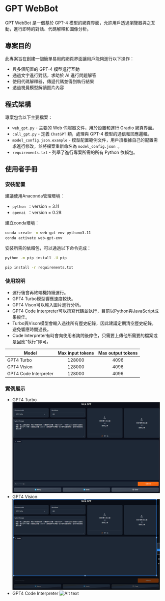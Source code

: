 # GPT WebBot

GPT WebBot 是一個基於 GPT-4 模型的網頁界面，允許用戶透過瀏覽器與之互動，進行即時的對話、代碼解釋和圖像分析。

## 專案目的

此專案旨在創建一個簡單易用的網頁界面讓用戶能夠進行以下操作：

- 與多個配置的 GPT-4 模型進行互動
- 通過文字進行對話，求助於 AI 進行問題解答
- 使用代碼解釋器，傳遞代碼並得到執行結果
- 透過視覺模型解讀圖片內容

## 程式架構

專案包含以下主要檔案：

- `web_gpt.py` - 主要的 Web 伺服器文件，用於設置和運行 Gradio 網頁界面。
- `call_gpt.py` - 定義 `ChatGPT` 類，處理與 GPT-4 模型的通信和回應邏輯。
- `model_config.json.example` - 模型配置範例文件，用戶須根據自己的配置需求進行修改，並將檔案重新命名為 `model_config.json `。
- `requirements.txt` - 列舉了進行專案所需的所有 Python 依賴包。

## 使用者手冊

### 安裝配置

建議使用Anaconda管理環境：
- `python `：version = 3.11
- `openai `：version = 0.28

建立conda環境：
```bash
conda create -n web-gpt-env python=3.11
conda activate web-gpt-env
```

安裝所需的依賴包，可以通過以下命令完成：

```bash
python -m pip install -U pip
```

```bash
pip install -r requirements.txt
```

### 使用說明

- 運行後會再終端機持續運行。
- GPT4 Turbo模型響應速度較快。
- GPT4 Vison可以輸入圖片進行分析。
- GPT4 Code Interpreter可以撰寫代碼並執行，目前以Python與JavaScript成果較佳。
- Turbo與Vison模型會輸入過往所有歷史紀錄，因此建議定期清空歷史紀錄，避免響應時間過長。
- Code Interpreter有時會向使用者詢問後停住，只需要上傳他所需要的檔案或是回應"執行"即可。

| Model | Max input tokens | Max output tokens |
| ------ | :------: | :------: |
| GPT4 Turbo | 128000 | 4096 |
| GPT4 Vision | 128000 | 4096 |
| GPT4 Code Interpreter | 128000 | 4096 |


### 實例展示

- GPT4 Turbo
![Alt text](image/gpt4-turbo.gif)
- GPT4 Vision
![Alt text](image/gpt4-v.gif)
- GPT4 Code Interpreter
![Alt text](image/gpt4-interpreter.gif)